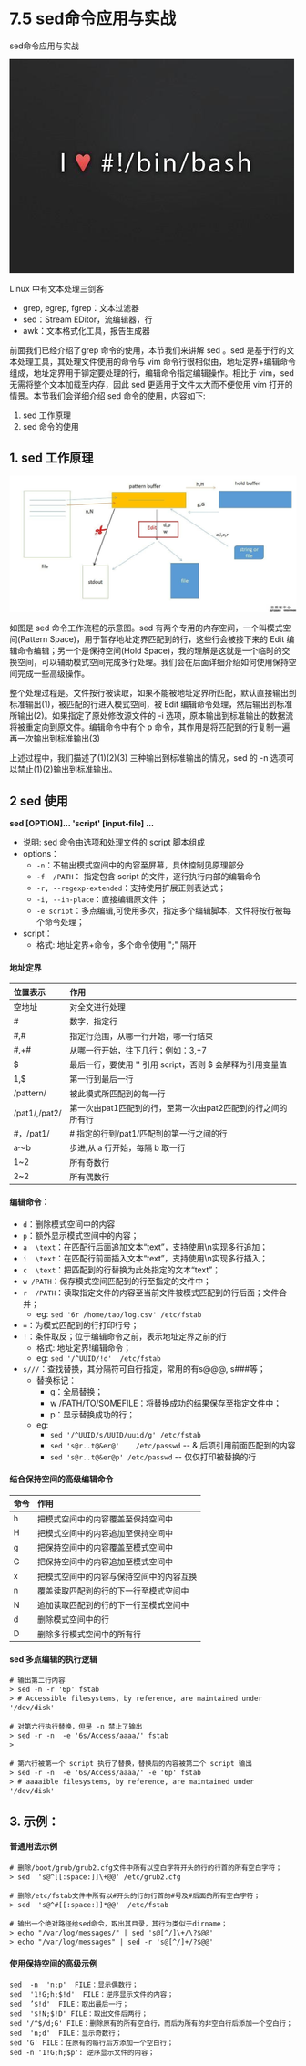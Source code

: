 # 7.5 sed命令应用与实战


sed命令应用与实战

![linux-mt](/images/linux_mt/linux_mt.jpg)
<!-- more -->

Linux 中有文本处理三剑客
- grep, egrep, fgrep：文本过滤器
- sed：Stream EDitor，流编辑器，行
- awk：文本格式化工具，报告生成器

前面我们已经介绍了grep 命令的使用，本节我们来讲解 sed 。sed 是基于行的文本处理工具，其处理文件使用的命令与 vim 命令行很相似由，地址定界+编辑命令组成，地址定界用于铆定要处理的行，编辑命令指定编辑操作。相比于 vim，sed 无需将整个文本加载至内存，因此 sed 更适用于文件太大而不便使用 vim 打开的情景。本节我们会详细介绍 sed 命令的使用，内容如下:
1. sed 工作原理
2. sed 命令的使用

## 1. sed 工作原理
![sed_use](/images/linux_mt/sed_use.jpg)

如图是 sed 命令工作流程的示意图。sed 有两个专用的内存空间，一个叫模式空间(Pattern Space)，用于暂存地址定界匹配到的行，这些行会被接下来的 Edit 编辑命令编辑；另一个是保持空间(Hold Space)，我的理解是这就是一个临时的交换空间，可以辅助模式空间完成多行处理。我们会在后面详细介绍如何使用保持空间完成一些高级操作。

整个处理过程是。文件按行被读取，如果不能被地址定界所匹配，默认直接输出到标准输出(1)，被匹配的行进入模式空间，被 Edit 编辑命令处理，然后输出到标准所输出(2)。如果指定了原处修改源文件的 -i 选项，原本输出到标准输出的数据流将被重定向到原文件。编辑命令中有个 p 命令，其作用是将匹配到的行复制一遍再一次输出到标准输出(3)

上述过程中，我们描述了(1)(2)(3) 三种输出到标准输出的情况，sed 的 -n 选项可以禁止(1)(2)输出到标准输出。


## 2 sed 使用
**sed [OPTION]...  'script'  [input-file] ...**
- 说明: sed 命令由选项和处理文件的 script 脚本组成
- options：
    - `-n`：不输出模式空间中的内容至屏幕，具体控制见原理部分
    - `-f  /PATH`： 指定包含 script 的文件，逐行执行内部的编辑命令
    - `-r, --regexp-extended`：支持使用扩展正则表达式；
    - `-i, --in-place`：直接编辑原文件 ；
    - `-e script`：多点编辑,可使用多次，指定多个编辑脚本，文件将按行被每个命令处理；
- script：
    - 格式: 地址定界+命令，多个命令使用 ";" 隔开

#### 地址定界
|位置表示|作用|
|:---|:---|
|空地址|对全文进行处理|
|#|数字，指定行|
|#,#|指定行范围，从哪一行开始，哪一行结束|
|#,+#|从哪一行开始，往下几行；例如：3,+7|
|$|最后一行，要使用 '' 引用 script，否则 $ 会解释为引用变量值|
|1,$|第一行到最后一行|
|/pattern/|被此模式所匹配到的每一行|
|/pat1/,/pat2/|第一次由pat1匹配到的行，至第一次由pat2匹配到的行之间的所有行|
|#，/pat1/|# 指定的行到/pat1/匹配到的第一行之间的行|
|a～b|步进,从 a 行开始，每隔 b 取一行|
|1~2|所有奇数行|
|2~2|所有偶数行|

#### 编辑命令：
- `d`：删除模式空间中的内容
- `p`：额外显示模式空间中的内容；
- `a  \text`：在匹配行后面追加文本“text”，支持使用\n实现多行追加；
- `i  \text`：在匹配行前面插入文本“text”，支持使用\n实现多行插入；
- `c  \text`：把匹配到的行替换为此处指定的文本“text”；
- `w /PATH`：保存模式空间匹配到的行至指定的文件中；
- `r  /PATH`：读取指定文件的内容至当前文件被模式匹配到的行后面；文件合并；
    - eg: `sed '6r /home/tao/log.csv' /etc/fstab`
- `=`：为模式匹配到的行打印行号；
- `!`：条件取反；位于编辑命令之前，表示地址定界之前的行
    - 格式: 地址定界!编辑命令；
    - eg: `sed '/^UUID/!d'  /etc/fstab`
- `s///`：查找替换，其分隔符可自行指定，常用的有s@@@, s###等；
    - 替换标记：
        - g：全局替换；
        - w /PATH/TO/SOMEFILE：将替换成功的结果保存至指定文件中；
        - p：显示替换成功的行；
    - eg:
        - `sed '/^UUID/s/UUID/uuid/g' /etc/fstab`
        - `sed 's@r..t@&er@'    /etc/passwd`  -- & 后项引用前面匹配到的内容
        - `sed 's@r..t@&er@p' /etc/passwd`  -- 仅仅打印被替换的行

#### 结合保持空间的高级编辑命令
|命令|作用|
|:---|:---|
|h|把模式空间中的内容覆盖至保持空间中|
|H|把模式空间中的内容追加至保持空间中|
|g|把保持空间中的内容覆盖至模式空间中|
|G|把保持空间中的内容追加至模式空间中|
|x|把模式空间中的内容与保持空间中的内容互换|
|n|覆盖读取匹配到的行的下一行至模式空间中|
|N|追加读取匹配到的行的下一行至模式空间中|
|d|删除模式空间中的行|
|D|删除多行模式空间中的所有行|


#### sed 多点编辑的执行逻辑
```
# 输出第二行内容
> sed -n -r '6p' fstab
> # Accessible filesystems, by reference, are maintained under '/dev/disk'

# 对第六行执行替换，但是 -n 禁止了输出
> sed -r -n  -e '6s/Access/aaaa/' fstab
>

# 第六行被第一个 script 执行了替换，替换后的内容被第二个 script 输出
> sed -r -n  -e '6s/Access/aaaa/' -e '6p' fstab
> # aaaaible filesystems, by reference, are maintained under '/dev/disk'
```

## 3. 示例：
#### 普通用法示例
```
# 删除/boot/grub/grub2.cfg文件中所有以空白字符开头的行的行首的所有空白字符；
> sed  's@^[[:space:]]\+@@' /etc/grub2.cfg

# 删除/etc/fstab文件中所有以#开头的行的行首的#号及#后面的所有空白字符；
> sed  's@^#[[:space:]]*@@'  /etc/fstab

# 输出一个绝对路径给sed命令，取出其目录，其行为类似于dirname；
> echo "/var/log/messages/" | sed 's@[^/]\+/\?$@@'
> echo "/var/log/messages" | sed -r 's@[^/]+/?$@@'
```
#### 使用保持空间的高级示例
```
sed  -n  'n;p'  FILE：显示偶数行；
sed  '1!G;h;$!d'  FILE：逆序显示文件的内容；
sed  ’$!d'  FILE：取出最后一行；
sed  '$!N;$!D' FILE：取出文件后两行；
sed '/^$/d;G' FILE：删除原有的所有空白行，而后为所有的非空白行后添加一个空白行；
sed  'n;d'  FILE：显示奇数行；
sed 'G' FILE：在原有的每行后方添加一个空白行；
sed -n '1!G;h;$p': 逆序显示文件的内容；
```

